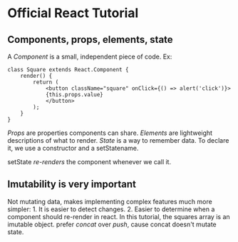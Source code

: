 # Official React Tutorial

## Components, props, elements, state

A *Component* is a small, independent piece of code.
    Ex:

    class Square extends React.Component {
        render() {
            return (
                <button className="square" onClick={() => alert('click')}>
                {this.props.value}
                </button>
            );
        }
    }

*Props* are properties components can share.
*Elements* are lightweight descriptions of what to render.
*State* is a way to remember data. To declare it, we use a constructor and a setStatename.

setState *re-renders* the component whenever we call it.

## Imutability is very important

Not mutating data, makes implementing complex features much more simpler:
    1. It is easier to detect changes.
    2. Easier to determine when a component should re-render in react.
In this tutorial, the squares array is an imutable object.
prefer *concat* over *push*, cause concat doesn't mutate state.
